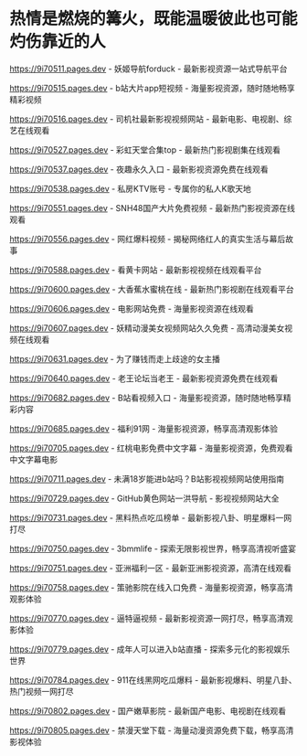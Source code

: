 # 热情是燃烧的篝火，既能温暖彼此也可能灼伤靠近的人

https://9i70511.pages.dev - 妖姬导航forduck - 最新影视资源一站式导航平台

https://9i70515.pages.dev - b站大片app短视频 - 海量影视资源，随时随地畅享精彩视频

https://9i70516.pages.dev - 司机社最新影视视频网站 - 最新电影、电视剧、综艺在线观看

https://9i70527.pages.dev - 彩虹天堂合集top - 最新热门影视剧集在线观看

https://9i70537.pages.dev - 夜趣永久入口 - 最新影视资源免费在线观看

https://9i70538.pages.dev - 私房KTV账号 - 专属你的私人K歌天地

https://9i70551.pages.dev - SNH48国产大片免费视频 - 最新热门影视资源在线观看

https://9i70556.pages.dev - 网红爆料视频 - 揭秘网络红人的真实生活与幕后故事

https://9i70588.pages.dev - 看黄卡网站 - 最新影视视频在线观看平台

https://9i70600.pages.dev - 大香蕉水蜜桃在线 - 最新热门影视剧在线观看平台

https://9i70606.pages.dev - 电影网站免费 - 海量影视资源在线观看

https://9i70607.pages.dev - 妖精动漫美女视频网站久久免费 - 高清动漫美女视频在线观看

https://9i70631.pages.dev - 为了赚钱而走上歧途的女主播

https://9i70640.pages.dev - 老王论坛当老王 - 最新影视资源免费在线观看

https://9i70682.pages.dev - B站看视频入口 - 海量影视资源，随时随地畅享精彩内容

https://9i70685.pages.dev - 福利91网 - 海量影视资源，畅享高清观影体验

https://9i70705.pages.dev - 红桃电影免费中文字幕 - 海量影视资源，免费观看中文字幕电影

https://9i70711.pages.dev - 未满18岁能进b站吗？B站影视视频网站使用指南

https://9i70729.pages.dev - GitHub黄色网站一洪导航 - 影视视频网站大全

https://9i70731.pages.dev - 黑料热点吃瓜榜单 - 最新影视八卦、明星爆料一网打尽

https://9i70750.pages.dev - 3bmmlife - 探索无限影视世界，畅享高清视听盛宴

https://9i70751.pages.dev - 亚洲福利一区 - 最新亚洲影视资源，高清在线观看

https://9i70758.pages.dev - 策驰影院在线入口免费 - 海量影视资源，畅享高清观影体验

https://9i70770.pages.dev - 逼特逼视频 - 最新影视资源一网打尽，畅享高清观影体验

https://9i70779.pages.dev - 成年人可以进入b站直播 - 探索多元化的影视娱乐世界

https://9i70784.pages.dev - 911在线黑网吃瓜爆料 - 最新影视爆料、明星八卦、热门视频一网打尽

https://9i70802.pages.dev - 国产嫩草影院 - 最新国产电影、电视剧在线观看

https://9i70805.pages.dev - 禁漫天堂下载 - 海量动漫资源免费下载，畅享高清影视体验
